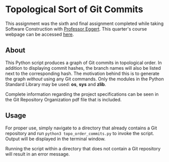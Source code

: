 # Topological Sort of Git Commits

This assignment was the sixth and final assignment completed while taking Software Construction with [Professor Eggert](https://samueli.ucla.edu/people/paul-eggert/). This quarter's course webpage can be accessed [here](https://web.cs.ucla.edu/classes/fall21/cs35L/index.html). 

## About

This Python script produces a graph of Git commits in topological order. In addition to displaying commit hashes, the branch names will also be listed next to the corresponding hash. The motivation behind this is to generate the graph *without* using any Git commands. Only the modules in the Python Standard Library may be used: **os**, **sys** and **zlib**.
 
Complete information regarding the project specifications can be seen in the Git Repository Organization pdf file that is included.

## Usage

For proper use, simply navigate to a directory that already contains a Git repository and run `python3 topo_order_commits.py` to invoke the script. Output will be displayed in the terminal window. 

Running the script within a directory that does not contain a Git repository  will result in an error message.
